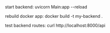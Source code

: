 start backend:
uvicorn Main:app --reload

rebuild docker app:
docker build -t my-backend .

test backend routes:
curl http://localhost:8000/api
